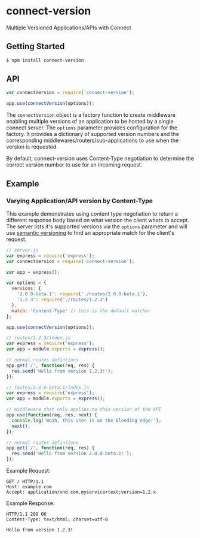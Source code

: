 # connect-version
Multiple Versioned Applications/APIs with Connect

## Getting Started

```sh
$ npm install connect-version
```

## API
```js
var connectVersion = require('connect-version');

app.use(connectVersion(options));
```
The `connectVersion` object is a factory function to create middleware enabling
multiple versions of an application to be hosted by a single connect server.
The `options` parameter provides configuration for the factory. It provides
a dictionary of supported version numbers and the corresponding 
middlewares/routers/sub-applications to use when the version is requested.

By default, connect-version uses Content-Type negotiation to determine the correct
version number to use for an incoming request.

## Example
### Varying Application/API version by Content-Type
This example demonstrates using content type negotiation to return a 
different response body based on what version the client whats to accept.
The server lists it's supported versions via the `options` parameter and will
use [semantic versioning](https://github.com/npm/node-semver) to find an appropriate match for the client's request.

```js
// server.js
var express = require('express');
var connectVersion = require('connect-version');

var app = express();

var options = {
  versions: {
    '2.0.0-beta.1': require('./routes/2.0.0-beta.1'),
    '1.2.3': require('./routes/1.2.3')
  },
  match: 'Content-Type' // this is the default matcher
};

app.use(connectVersion(options));

```
```js
// routes/1.2.3/index.js
var express = require('express');
var app = module.exports = express();

// normal routes defintions
app.get('/', function(req, res) {
  res.send('Hello from version 1.2.3!');
});

```
```js
// routes/2.0.0-beta.1/index.js
var express = require('express');
var app = module.exports = express();

// middleware that only applies to this version of the API
app.use(function(req, res, next) {
  console.log('Woah, this user is on the bleeding edge!');
  next();
});

// normal routes defintions
app.get('/', function(req, res) {
  res.send('Hello from version 2.0.0-beta.1!');
});

```
Example Request:
```
GET / HTTP/1.1
Host: example.com
Accept: application/vnd.com.myservice+text;version=1.2.x

```
Example Response:
```
HTTP/1.1 200 OK
Content-Type: text/html; charset=utf-8

Hello from version 1.2.3!
```



